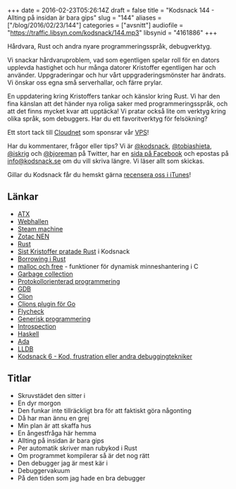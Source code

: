 +++
date = 2016-02-23T05:26:14Z
draft = false
title = "Kodsnack 144 - Allting på insidan är bara gips"
slug = "144"
aliases = ["/blog/2016/02/23/144"]
categories = ["avsnitt"]
audiofile = "https://traffic.libsyn.com/kodsnack/144.mp3"
libsynid = "4161886"
+++

Hårdvara, Rust och andra nyare programmeringsspråk, debugverktyg.

Vi snackar hårdvaruproblem, vad som egentligen spelar roll för en dators upplevda hastighet och hur många datorer Kristoffer egentligen har och använder. Uppgraderingar och hur vårt uppgraderingsmönster har ändrats. Vi önskar oss egna små serverhallar, och färre prylar.

En uppdatering kring Kristoffers tankar och känslor kring Rust. Vi har den fina känslan att det händer nya roliga saker med programmeringsspråk, och att det finns mycket kvar att upptäcka! Vi pratar också lite om verktyg kring olika språk, som debuggers. Har du ett favoritverktyg för felsökning?

Ett stort tack till [Cloudnet](http://www.cloudnet.se) som sponsrar vår [VPS](http://en.wikipedia.org/wiki/Virtual_private_server)!

Har du kommentarer, frågor eller tips? Vi är [@kodsnack](https://www.twitter.com/kodsnack), [@tobiashieta](https://www.twitter.com/tobiashieta), [@iskrig](https://www.twitter.com/iskrig) och [@bjoreman](https://www.twitter.com/bjoreman) på Twitter, har en [sida på Facebook](https://www.facebook.com/kodsnack) och epostas på [info@kodsnack.se](mailto:info@kodsnack.se) om du vill skriva längre. Vi läser allt som skickas.

Gillar du Kodsnack får du hemskt gärna [recensera oss i iTunes](http://itunes.apple.com/se/podcast/kodsnack/id561631498?l=en)!

## Länkar ##
* [ATX](https://en.wikipedia.org/wiki/ATX)
* [Webhallen](http://www.webhallen.com/)
* [Steam machine](https://en.wikipedia.org/wiki/Steam_Machine_%28hardware_platform%29)
* [Zotac NEN](https://www.zotac.com/us/product/mini_pcs/nen-steam-machine)
* [Rust](https://www.rust-lang.org/)
* [Sist Kristoffer pratade Rust](https://kodsnack.se/118/) i Kodsnack
* [Borrowing i Rust](https://doc.rust-lang.org/book/references-and-borrowing.html)
* [malloc och free](https://en.wikipedia.org/wiki/C_dynamic_memory_allocation) - funktioner för dynamisk minneshantering i C
* [Garbage collection](https://en.wikipedia.org/wiki/Garbage_collection_%28computer_science%29)
* [Protokollorienterad programmering](https://gist.github.com/rbobbins/de5c75cf709f0109ee95)
* [GDB](https://www.gnu.org/software/gdb/)
* [Clion](http://www.jetbrains.com/kodsnack-clion)
* [Clions plugin för Go](https://plugins.jetbrains.com/plugin/5047?pr=clion&showAllUpdates=true)
* [Flycheck](http://www.flycheck.org/)
* [Generisk programmering](https://en.wikipedia.org/wiki/Generic_programming)
* [Introspection](https://en.wikipedia.org/wiki/Type_introspection)
* [Haskell](https://en.wikipedia.org/wiki/Haskell_%28programming_language%29)
* [Ada](https://en.wikipedia.org/wiki/Ada_%28programming_language%29)
* [LLDB](https://en.wikipedia.org/wiki/LLDB_%28debugger%29)
* [Kodsnack 6 - Kod, frustration eller andra debuggingtekniker](https://kodsnack.se/6/)

## Titlar ##
* Skruvstädet den sitter i
* En dyr morgon
* Den funkar inte tillräckligt bra för att faktiskt göra någonting
* Då har man ännu en grej
* Min plan är att skaffa hus
* En ångestfråga här hemma
* Allting på insidan är bara gips
* Per automatik skriver man rubykod i Rust
* Om programmet kompilerar så är det nog rätt
* Den debugger jag är mest kär i
* Debuggervakuum
* På den tiden som jag hade en bra debugger